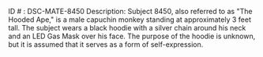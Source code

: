 ID # : DSC-MATE-8450
Description: Subject 8450, also referred to as "The Hooded Ape," is a male capuchin monkey standing at approximately 3 feet tall. The subject wears a black hoodie with a silver chain around his neck and an LED Gas Mask over his face. The purpose of the hoodie is unknown, but it is assumed that it serves as a form of self-expression.